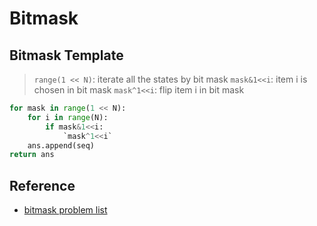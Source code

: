 # Bitmask

## Bitmask Template

> `range(1 << N)`: iterate all the states by bit mask
> `mask&1<<i`: item i is chosen in bit mask
> `mask^1<<i`: flip item i in bit mask

``` py
for mask in range(1 << N): 
    for i in range(N):
        if mask&1<<i:
            `mask^1<<i`
    ans.append(seq)
return ans 
```

## Reference

- [bitmask problem list](https://leetcode.com/discuss/general-discussion/1125779/Dynamic-programming-on-subsets-with-examples-explained)
